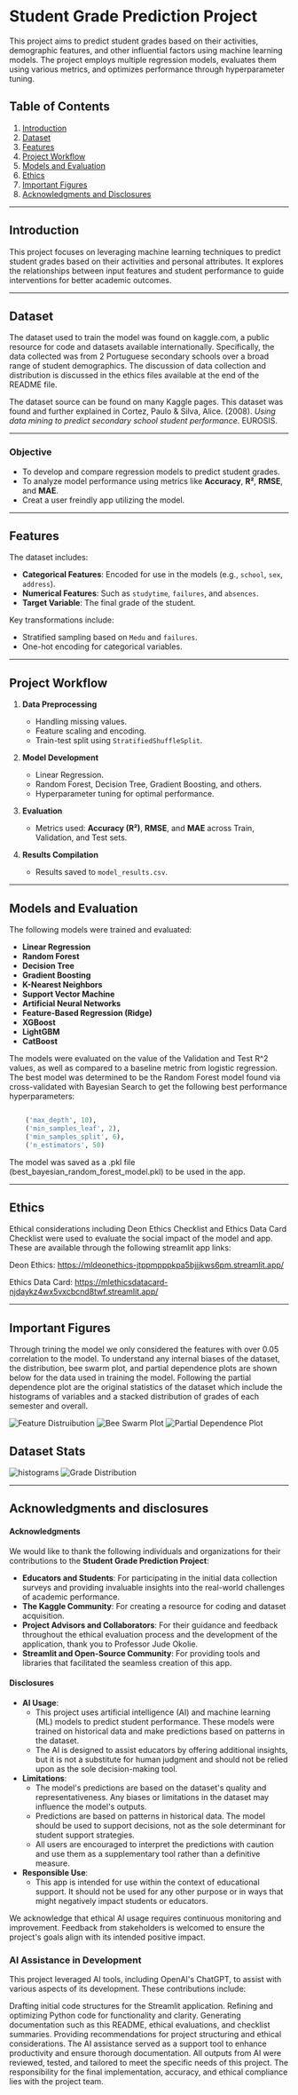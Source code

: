 # **Student Grade Prediction Project**

This project aims to predict student grades based on their activities, demographic features, and other influential factors using machine learning models. The project employs multiple regression models, evaluates them using various metrics, and optimizes performance through hyperparameter tuning.

## **Table of Contents**
1. [Introduction](#introduction)
2. [Dataset](#dataset)
3. [Features](#features)
4. [Project Workflow](#project-workflow)
5. [Models and Evaluation](#models-and-evaluation)
6. [Ethics](#ethics)
7. [Important Figures](#important-figures)
8. [Acknowledgments and Disclosures](#acknowledgments-and-disclosures)

---

## **Introduction**
This project focuses on leveraging machine learning techniques to predict student grades based on their activities and personal attributes. It explores the relationships between input features and student performance to guide interventions for better academic outcomes.

---

## **Dataset**
The dataset used to train the model was found on kaggle.com, a public resource for code and datasets available internationally. Specifically, the data collected was from 2 Portuguese secondary schools over a broad range of student demographics. The discussion of data collection and distribution is discussed in the ethics files available at the end of the README file. 

The dataset source can be found on many Kaggle pages. This dataset was found and further explained in Cortez, Paulo & Silva, Alice. (2008). *Using data mining to predict secondary school student performance*. EUROSIS. 

---

### **Objective**
- To develop and compare regression models to predict student grades.
- To analyze model performance using metrics like **Accuracy**, **R²**, **RMSE**, and **MAE**.
- Creat a user freindly app utilizing the model.

---

## **Features**
The dataset includes:
- **Categorical Features**: Encoded for use in the models (e.g., `school`, `sex`, `address`).
- **Numerical Features**: Such as `studytime`, `failures`, and `absences`.
- **Target Variable**: The final grade of the student.

Key transformations include:
- Stratified sampling based on `Medu` and `failures`.
- One-hot encoding for categorical variables.

---

## **Project Workflow**
1. **Data Preprocessing**
   - Handling missing values.
   - Feature scaling and encoding.
   - Train-test split using `StratifiedShuffleSplit`.

2. **Model Development**
   - Linear Regression.
   - Random Forest, Decision Tree, Gradient Boosting, and others.
   - Hyperparameter tuning for optimal performance.

3. **Evaluation**
   - Metrics used: **Accuracy (R²)**, **RMSE**, and **MAE** across Train, Validation, and Test sets.

4. **Results Compilation**
   - Results saved to `model_results.csv`.

---

## **Models and Evaluation**
The following models were trained and evaluated:
- **Linear Regression**
- **Random Forest**
- **Decision Tree**
- **Gradient Boosting**
- **K-Nearest Neighbors**
- **Support Vector Machine**
- **Artificial Neural Networks**
- **Feature-Based Regression (Ridge)**
- **XGBoost**
- **LightGBM**
- **CatBoost**

The models were evaluated on the value of the Validation and Test R^2 values, as well as compared to a baseline metric from logistic regression. The best model was determined to be the Random Forest model found via cross-validated with Bayesian Search to get the following best performance hyperparameters:
```python

    ('max_depth', 10),
    ('min_samples_leaf', 2),
    ('min_samples_split', 6),
    ('n_estimators', 50)

```

The model was saved as a .pkl file (best_bayesian_random_forest_model.pkl) to be used in the app.

---

## **Ethics**
Ethical considerations including Deon Ethics Checklist and Ethics Data Card Checklist were used to evaluate the social impact of the model and app. These are available through the following streamlit app links:

Deon Ethics:
https://mldeonethics-jtppmpppkpa5bjjjkws6pm.streamlit.app/

Ethics Data Card:
https://mlethicsdatacard-njdaykz4wx5vxcbcnd8twf.streamlit.app/

---

## **Important Figures**
Through trining the model we only considered the features with over 0.05 correlation to the model. To understand any internal biases of the dataset, the distribution, bee swarm plot, and partial dependence plots are shown below for the data used in training the model. Following the partial dependence plot are the original statistics of the dataset which include the histograms of variables and a stacked distribution of grades of each semester and overall. 

![Feature Distruibution](feature_distribution.png)
![Bee Swarm Plot](bee_swarm_plot.png)
![Partial Dependence Plot](partial_dependence_plot.png)
## Dataset Stats
![histograms](histograms.png)
![Grade Distribution](grade_distribution.png)

---

## **Acknowledgments and disclosures**
#### **Acknowledgments**
We would like to thank the following individuals and organizations for their contributions to the **Student Grade Prediction Project**:
- **Educators and Students**: For participating in the initial data collection surveys and providing invaluable insights into the real-world challenges of academic performance.
- **The Kaggle Community**: For creating a resource for coding and dataset acquisition. 
- **Project Advisors and Collaborators**: For their guidance and feedback throughout the ethical evaluation process and the development of the application, thank you to Professor Jude Okolie.
- **Streamlit and Open-Source Community**: For providing tools and libraries that facilitated the seamless creation of this app.

#### **Disclosures**
- **AI Usage**: 
  - This project uses artificial intelligence (AI) and machine learning (ML) models to predict student performance. These models were trained on historical data and make predictions based on patterns in the dataset.
  - The AI is designed to assist educators by offering additional insights, but it is not a substitute for human judgment and should not be relied upon as the sole decision-making tool.
- **Limitations**:
  - The model's predictions are based on the dataset's quality and representativeness. Any biases or limitations in the dataset may influence the model's outputs.
  - Predictions are based on patterns in historical data. The model should be used to support decisions, not as the sole determinant for student support strategies.
  - All users are encouraged to interpret the predictions with caution and use them as a supplementary tool rather than a definitive measure.
- **Responsible Use**:
  - This app is intended for use within the context of educational support. It should not be used for any other purpose or in ways that might negatively impact students or educators.

We acknowledge that ethical AI usage requires continuous monitoring and improvement. Feedback from stakeholders is welcomed to ensure the project's goals align with its intended positive impact.

### **AI Assistance in Development**
This project leveraged AI tools, including OpenAI's ChatGPT, to assist with various aspects of its development. These contributions include:

Drafting initial code structures for the Streamlit application.
Refining and optimizing Python code for functionality and clarity.
Generating documentation such as this README, ethical evaluations, and checklist summaries.
Providing recommendations for project structuring and ethical considerations.
The AI assistance served as a support tool to enhance productivity and ensure thorough documentation. All outputs from AI were reviewed, tested, and tailored to meet the specific needs of this project. The responsibility for the final implementation, accuracy, and ethical compliance lies with the project team.
